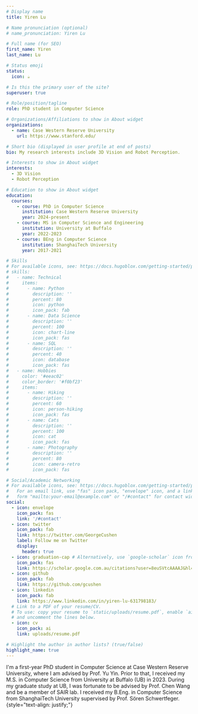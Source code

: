 ```yaml
---
# Display name
title: Yiren Lu

# Name pronunciation (optional)
# name_pronunciation: Yiren Lu

# Full name (for SEO)
first_name: Yiren
last_name: Lu

# Status emoji
status:
  icon: ☕️

# Is this the primary user of the site?
superuser: true

# Role/position/tagline
role: PhD student in Computer Science

# Organizations/Affiliations to show in About widget
organizations:
  - name: Case Western Reserve University
    url: https://www.stanford.edu/

# Short bio (displayed in user profile at end of posts)
bio: My research interests include 3D Vision and Robot Perception.

# Interests to show in About widget
interests:
  - 3D Vision
  - Robot Perception

# Education to show in About widget
education:
  courses:
    - course: PhD in Computer Science
      institution: Case Western Reserve University
      year: 2024-present
    - course: MS in Computer Science and Engineering
      institution: University at Buffalo
      year: 2022-2023
    - course: BEng in Computer Science
      institution: ShanghaiTech University
      year: 2017-2021

# Skills
# For available icons, see: https://docs.hugoblox.com/getting-started/page-builder/#icons
# skills:
#   - name: Technical
#     items:
#       - name: Python
#         description: ''
#         percent: 80
#         icon: python
#         icon_pack: fab
#       - name: Data Science
#         description: ''
#         percent: 100
#         icon: chart-line
#         icon_pack: fas
#       - name: SQL
#         description: ''
#         percent: 40
#         icon: database
#         icon_pack: fas
#   - name: Hobbies
#     color: '#eeac02'
#     color_border: '#f0bf23'
#     items:
#       - name: Hiking
#         description: ''
#         percent: 60
#         icon: person-hiking
#         icon_pack: fas
#       - name: Cats
#         description: ''
#         percent: 100
#         icon: cat
#         icon_pack: fas
#       - name: Photography
#         description: ''
#         percent: 80
#         icon: camera-retro
#         icon_pack: fas

# Social/Academic Networking
# For available icons, see: https://docs.hugoblox.com/getting-started/page-builder/#icons
#   For an email link, use "fas" icon pack, "envelope" icon, and a link in the
#   form "mailto:your-email@example.com" or "/#contact" for contact widget.
social:
  - icon: envelope
    icon_pack: fas
    link: '/#contact'
  - icon: twitter
    icon_pack: fab
    link: https://twitter.com/GeorgeCushen
    label: Follow me on Twitter
    display:
      header: true
  - icon: graduation-cap # Alternatively, use `google-scholar` icon from `ai` icon pack
    icon_pack: fas
    link: https://scholar.google.com.au/citations?user=8euSVtcAAAAJ&hl=en
  - icon: github
    icon_pack: fab
    link: https://github.com/gcushen
  - icon: linkedin
    icon_pack: fab
    link: https://www.linkedin.com/in/yiren-lu-631798183/
  # Link to a PDF of your resume/CV.
  # To use: copy your resume to `static/uploads/resume.pdf`, enable `ai` icons in `params.yaml`,
  # and uncomment the lines below.
  - icon: cv
    icon_pack: ai
    link: uploads/resume.pdf

# Highlight the author in author lists? (true/false)
highlight_name: true
---
```


I'm a first-year PhD student in Computer Science at Case Western Reserve University, where I am advised by Prof. Yu Yin. Prior to that, I received my M.S. in Computer Science from University at Buffalo (UB) in 2023. During my graduate study at UB, I was fortunate to be advised by Prof. Chen Wang and be a member of SAIR lab. I received my B.Eng. in Computer Science from ShanghaiTech University supervised by Prof. Sören Schwertfeger.
{style="text-align: justify;"}
